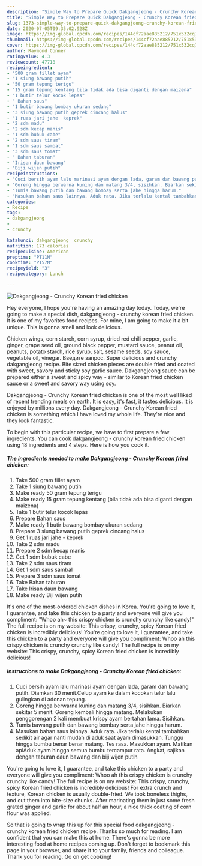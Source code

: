 ```yaml
---
description: "Simple Way to Prepare Quick Dakgangjeong - Crunchy Korean fried chicken"
title: "Simple Way to Prepare Quick Dakgangjeong - Crunchy Korean fried chicken"
slug: 1373-simple-way-to-prepare-quick-dakgangjeong-crunchy-korean-fried-chicken
date: 2020-07-05T09:35:02.928Z
image: https://img-global.cpcdn.com/recipes/144cf72aae885212/751x532cq70/dakgangjeong-crunchy-korean-fried-chicken-foto-resep-utama.jpg
thumbnail: https://img-global.cpcdn.com/recipes/144cf72aae885212/751x532cq70/dakgangjeong-crunchy-korean-fried-chicken-foto-resep-utama.jpg
cover: https://img-global.cpcdn.com/recipes/144cf72aae885212/751x532cq70/dakgangjeong-crunchy-korean-fried-chicken-foto-resep-utama.jpg
author: Raymond Conner
ratingvalue: 4.3
reviewcount: 47718
recipeingredient:
- "500 gram fillet ayam"
- "1 siung bawang putih"
- "50 gram tepung terigu"
- "15 gram tepung kentang bila tidak ada bisa diganti dengan maizena"
- "1 butir telur kocok lepas"
- " Bahan saus"
- "1 butir bawang bombay ukuran sedang"
- "3 siung bawang putih geprek cincang halus"
- "1 ruas jari jahe  keprek"
- "2 sdm madu"
- "2 sdm kecap manis"
- "1 sdm bubuk cabe"
- "2 sdm saus tiram"
- "1 sdm saus sambal"
- "3 sdm saus tomat"
- " Bahan taburan"
- "Irisan daun bawang"
- "Biji wijen putih"
recipeinstructions:
- "Cuci bersih ayam lalu marinasi ayam dengan lada, garam dan bawang putih. Diamkan 30 menit.Celup ayam ke dalam kocokan telur lalu gulingkan di adonan tepung."
- "Goreng hingga berwarna kuning dan matang 3/4, sisihkan. Biarkan sekitar 5 menit. Goreng kembali hingga matang. Melakukan penggorengan 2 kali membuat krispy ayam bertahan lama. Sisihkan."
- "Tumis bawang putih dan bawang bombay serta jahe hingga harum."
- "Masukan bahan saus lainnya. Aduk rata. Jika terlalu kental tambahkan sedikit air agar nanti mudah di aduk saat ayam dimasukkan. Tunggu hingga bumbu benar benar matang. Tes rasa. Masukkan ayam. Matikan apiAduk ayam hingga semua bumbu tercampur rata. Angkat, sajikan dengan taburan daun bawang dan biji wijen putih"
categories:
- Recipe
tags:
- dakgangjeong
- 
- crunchy

katakunci: dakgangjeong  crunchy 
nutrition: 173 calories
recipecuisine: American
preptime: "PT11M"
cooktime: "PT57M"
recipeyield: "3"
recipecategory: Lunch

---
```



![Dakgangjeong - Crunchy Korean fried chicken](https://img-global.cpcdn.com/recipes/144cf72aae885212/751x532cq70/dakgangjeong-crunchy-korean-fried-chicken-foto-resep-utama.jpg)

Hey everyone, I hope you're having an amazing day today. Today, we're going to make a special dish, dakgangjeong - crunchy korean fried chicken. It is one of my favorites food recipes. For mine, I am going to make it a bit unique. This is gonna smell and look delicious.

Chicken wings, corn starch, corn syrup, dried red chili pepper, garlic, ginger, grape seed oil, ground black pepper, mustard sauce, peanut oil, peanuts, potato starch, rice syrup, salt, sesame seeds, soy sauce, vegetable oil, vinegar. Введите запрос. Super delicious and crunchy dakgangjeong recipe. Bite sized chicken pieces are double fried and coated with sweet, savory and sticky soy garlic sauce. Dakgangjeong sauce can be prepared either a sweet and spicy way - similar to Korean fried chicken sauce or a sweet and savory way using soy.

Dakgangjeong - Crunchy Korean fried chicken is one of the most well liked of recent trending meals on earth. It is easy, it's fast, it tastes delicious. It is enjoyed by millions every day. Dakgangjeong - Crunchy Korean fried chicken is something which I have loved my whole life. They're nice and they look fantastic.


To begin with this particular recipe, we have to first prepare a few ingredients. You can cook dakgangjeong - crunchy korean fried chicken using 18 ingredients and 4 steps. Here is how you cook it.

<!--inarticleads1-->

##### The ingredients needed to make Dakgangjeong - Crunchy Korean fried chicken:

1. Take 500 gram fillet ayam
1. Take 1 siung bawang putih
1. Make ready 50 gram tepung terigu
1. Make ready 15 gram tepung kentang (bila tidak ada bisa diganti dengan maizena)
1. Take 1 butir telur kocok lepas
1. Prepare  Bahan saus
1. Make ready 1 butir bawang bombay ukuran sedang
1. Prepare 3 siung bawang putih geprek cincang halus
1. Get 1 ruas jari jahe - keprek
1. Take 2 sdm madu
1. Prepare 2 sdm kecap manis
1. Get 1 sdm bubuk cabe
1. Take 2 sdm saus tiram
1. Get 1 sdm saus sambal
1. Prepare 3 sdm saus tomat
1. Take  Bahan taburan
1. Take Irisan daun bawang
1. Make ready Biji wijen putih


It&#39;s one of the most-ordered chicken dishes in Korea. You&#39;re going to love it, I guarantee, and take this chicken to a party and everyone will give you compliment: &#34;Whoo ah~ this crispy chicken is crunchy crunchy like candy!&#34; The full recipe is on my website: This crispy, crunchy, spicy Korean fried chicken is incredibly delicious! You&#39;re going to love it, I guarantee, and take this chicken to a party and everyone will give you compliment: Whoo ah this crispy chicken is crunchy crunchy like candy! The full recipe is on my website: This crispy, crunchy, spicy Korean fried chicken is incredibly delicious! 

<!--inarticleads2-->

##### Instructions to make Dakgangjeong - Crunchy Korean fried chicken:

1. Cuci bersih ayam lalu marinasi ayam dengan lada, garam dan bawang putih. Diamkan 30 menit.Celup ayam ke dalam kocokan telur lalu gulingkan di adonan tepung.
1. Goreng hingga berwarna kuning dan matang 3/4, sisihkan. Biarkan sekitar 5 menit. Goreng kembali hingga matang. Melakukan penggorengan 2 kali membuat krispy ayam bertahan lama. Sisihkan.
1. Tumis bawang putih dan bawang bombay serta jahe hingga harum.
1. Masukan bahan saus lainnya. Aduk rata. Jika terlalu kental tambahkan sedikit air agar nanti mudah di aduk saat ayam dimasukkan. Tunggu hingga bumbu benar benar matang. Tes rasa. Masukkan ayam. Matikan apiAduk ayam hingga semua bumbu tercampur rata. Angkat, sajikan dengan taburan daun bawang dan biji wijen putih


You&#39;re going to love it, I guarantee, and take this chicken to a party and everyone will give you compliment: Whoo ah this crispy chicken is crunchy crunchy like candy! The full recipe is on my website: This crispy, crunchy, spicy Korean fried chicken is incredibly delicious! For extra crunch and texture, Korean chicken is usually double-fried. We took boneless thighs, and cut them into bite-size chunks. After marinating them in just some fresh grated ginger and garlic for about half an hour, a nice thick coating of corn flour was applied. 

So that is going to wrap this up for this special food dakgangjeong - crunchy korean fried chicken recipe. Thanks so much for reading. I am confident that you can make this at home. There's gonna be more interesting food at home recipes coming up. Don't forget to bookmark this page in your browser, and share it to your family, friends and colleague. Thank you for reading. Go on get cooking!
